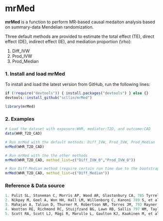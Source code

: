 # mrMed
**mrMed** is a function to perform MR-based causal medaiton analysis based on summary-data Mendelian randomization.

Three default methods are provided to estimate the total effect (TE), direct effect (DE), indirect effect (IE), and mediation proportion (\rho):
1. Diff_IVW
2. Prod_IVW
3. Prod_Median


### 1. Install and load mrMed
To install and load the latest version from GitHub, run the following lines:
```r
if (!require("devtools")) { install.packages("devtools") } else {}
devtools::install_github("scllin/mrMed")
```

```r
library(mrMed)
```

### 2. Examples
```r
# Load the dataset with exposure:WHR, mediator:T2D, and outcome:CAD
data(WHR_T2D_CAD)

# Run mrMed with the default methods: Diff_IVW, Prod_IVW, Prod_Median
mrMed(WHR_T2D_CAD)

# Run mrMed with the the other methods
mrMed(WHR_T2D_CAD, method_list=c("Diff_IVW_0","Prod_IVW_0"))

# Run Diff-Median method (require certain run time due to the bootstrap procedure)
mrMed(WHR_T2D_CAD, method_list=c("Diff_Median"))
```

### Reference & Data source
```r
1. Pulit SL, Stoneman C, Morris AP, Wood AR, Glastonbury CA, 785 Tyrrell J, et al. Meta-analysis of genome-wide association 786 studies for body fat distribution in 694 649 individuals of 787 European ancestry. Hum Mol Genet. 2019;28(1):166-74. 788
2. Nikpay M, Goel A, Won HH, Hall LM, Willenborg C, Kanoni 789 S, et al. A comprehensive 1,000 Genomes-based genome-wide 790 association meta-analysis of coronary artery disease. Nat 791 Genet. 2015;47(10):1121-30. 792
3. Mahajan A, Taliun D, Thurner M, Robertson NR, Torres JM, 793 Rayner NW, et al. Fine-mapping type 2 diabetes loci to single-794 variant resolution using high-density imputation and islet-795 specific epigenome maps. Nat Genet. 2018;50(11):1505-13. 796
4. Wootton RE, Richmond RC, Stuijfzand BG, Lawn RB, Sallis 797 HM, Taylor GMJ, et al. Evidence for causal effects of lifetime 798 smoking on risk for depression and schizophrenia: a Mendelian 799 randomisation study. Psychol Med. 2020;50(14):2435-43.
5. Scott RA, Scott LJ, Mägi R, Marullo L, Gaulton KJ, Kaakinen M, et al. An expanded genome-wide association study of type 2 diabetes in Europeans. Diabetes. 2017;66(11):2888-902.
```